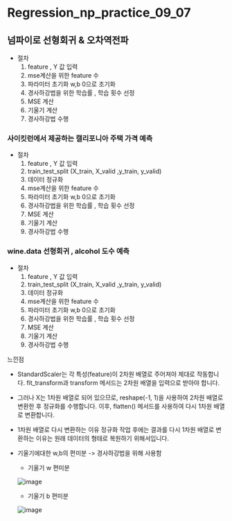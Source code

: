 # Regression_np_practice_09_07

## 넘파이로 선형회귀 & 오차역전파
- 절차
  1) feature , Y 값 입력
  2) mse계산을 위한 feature 수
  3) 파라미터 초기화 w,b 0으로 초기화
  4) 경사하강법을 위한 학습률 , 학습 횟수 선정
  5) MSE 계산
  6) 기울기 계산
  7) 경사하강법 수행

### 사이킷런에서 제공하는 캘리포니아 주택 가격 예측
- 절차
   1) feature , Y 값 입력
   2) train_test_split (X_train, X_valid ,y_train, y_valid)
   3) 데이터 정규화
   4) mse계산을 위한 feature 수
   5) 파라미터 초기화 w,b 0으로 초기화
   6) 경사하강법을 위한 학습률 , 학습 횟수 선정
   7) MSE 계산
   8) 기울기 계산
   9) 경사하강법 수행

### wine.data 선형회귀 , alcohol 도수 예측
- 절차
   1) feature , Y 값 입력
   2) train_test_split (X_train, X_valid ,y_train, y_valid)
   3) 데이터 정규화
   4) mse계산을 위한 feature 수
   5) 파라미터 초기화 w,b 0으로 초기화
   6) 경사하강법을 위한 학습률 , 학습 횟수 선정
   7) MSE 계산
   8) 기울기 계산
   9) 경사하강법 수행
 
 느낀점 
 - StandardScaler는 각 특성(feature)이 2차원 배열로 주어져야 제대로 작동합니다.
    fit_transform과 transform 메서드는 2차원 배열을 입력으로 받아야 합니다.

- 그러나 X는 1차원 배열로 되어 있으므로, reshape(-1, 1)을 사용하여 2차원 배열로 변환한 후 정규화를 수행합니다. 이후, flatten() 메서드를 사용하여 다시 1차원 배열로 변환합니다.

- 1차원 배열로 다시 변환하는 이유 정규화 작업 후에는 결과를 다시 1차원 배열로 변환하는 이유는 원래 데이터의 형태로 복원하기 위해서입니다.


- 기울기에대한 w,b의 편미분 -> 경사하강법을 위해 사용함
  - 기울기 w 편미분
  
  ![image](https://github.com/user-attachments/assets/bfd083b8-67c3-463a-ac6d-f43161d59281)

  - 기울기 b 편미분
  
  ![image](https://github.com/user-attachments/assets/cf22ea25-cc52-441b-ac42-7fb9e812ef7c)


  
  
  
 
